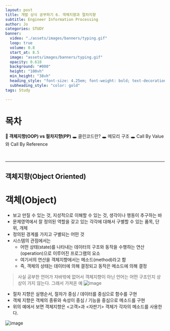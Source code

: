 ```yaml
---
layout: post
title: 개발 상식 공부하기 6. 객체지향과 절차지향
subtitle: Engineer Information Processing
author: Jo
categories: STUDY
banner:
  video: "./assets/images/banners/typing.gif"
  loop: true
  volume: 0.8
  start_at: 8.5
  image: "assets/images/banners/typing.gif"
  opacity: 0.618
  background: "#000"
  height: "100vh"
  min_height: "38vh"
  heading_style: "font-size: 4.25em; font-weight: bold; text-decoration: underline"
  subheading_style: "color: gold"
tags: Study

---
```


# 목차
📌<b> 객체지향(OOP) vs 절차지향(PP) </b>
🕳 클린코드란?
🕳 메모리 구조
🕳 Call By Value와 Call By Reference

<br>
<hr>

## 객체지향(Object Oriented)

# 객체(Object)
- 보고 만질 수 있는 것, 지성적으로 이해할 수 있는 것, 생각이나 행동이 추구하는 바
- 문제영역에서 잘 정의된 역할을 갖고 있는 각각에 대해서 구별할 수 있는 품목, 단위, 개체 
- 정의된 경계를 가지고 구별되는 어떤 것
- 시스템의 관점에서는
  - 어떤 상태(state)를 나타내는 데이터의 구조와 동작을 수행하는 연산(operation)으로 이루어진 프로그램의 요소
  - 여기서의 연산을 객체지향에서는 메소드(method)라고 함
  - 즉, 객체의 상태는 데이터에 의해 결정되고 동작은 메소드에 의해 결정



> 사실 공부한 언어가 자바밖에 없어서 객체지향이 아닌 언어는 어떤 구조인지 상상이 가지 않는다.
> 그래서 가져온 예
![image](https://github.com/CheeseYoung/Cheeseyoung.github.io/assets/132384527/89ad2486-da39-424f-a0dc-8daa451a1175)
- 절차 지향은 실행순서, 절차가 중심 / 데이터를 중심으로 함수를 구현
- 객체 지향은 객체의 종류와 속성이 중심 / 기능을 중심으로 메소드를 구현
- 위의 예에서 보면 객체지향은 <고객>과 <자판기> 객체가 각자의 메소드를 사용한다.
  
![image](https://github.com/CheeseYoung/Cheeseyoung.github.io/assets/132384527/37199ec7-526a-4d9f-b83b-a99fff1ef7a2)





















